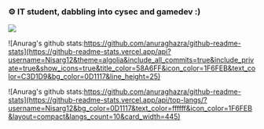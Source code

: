 ### ⚙ IT student, dabbling into cysec and gamedev :)

![](http://github-readme-streak-stats.herokuapp.com/?user=Nisarg12&include_private=true&bg_color=0D1117&text_color=ffffff&icon_color=1F6FEB)

![Anurag's github stats:https://github.com/anuraghazra/github-readme-stats](https://github-readme-stats.vercel.app/api?username=Nisarg12&theme=algolia&include_all_commits=true&include_private=true&show_icons=true&title_color=58A6FF&icon_color=1F6FEB&text_color=C3D1D9&bg_color=0D1117&line_height=25)

![Anurag's github stats:https://github.com/anuraghazra/github-readme-stats](https://github-readme-stats.vercel.app/api/top-langs/?username=Nisarg12&bg_color=0D1117&text_color=ffffff&icon_color=1F6FEB&layout=compact&langs_count=10&card_width=445)

<!--Hello, Friend. 👀-->
